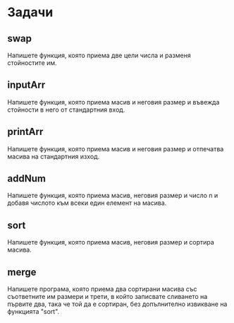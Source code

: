# Задачи

## swap

Напишете функция, която приема две цели числа и разменя стойностите им.

## inputArr

Напишете функция, която приема масив и неговия размер и въвежда стойности в него от стандартния вход.

## printArr

Напишете функция, която приема масив и неговия размер и отпечатва масива на стандартния изход.

## addNum

Напишете функция, която приема масив, неговия размер и число n и добавя числото към всеки един елемент на масива.

##  sort

Напишете функция, която приема масив, неговия размер и сортира масива.

## merge

Напишете програма, която приема два сортирани масива със съответните им размери и трети, в който записвате сливането на първите два, така че той да е сортиран, без допълнително извикване на функцията "sort". 
